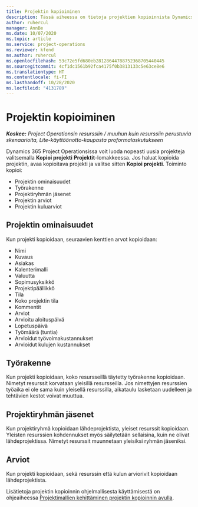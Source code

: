 ```yaml
---
title: Projektin kopioiminen
description: Tässä aiheessa on tietoja projektien kopioinnista Dynamics 365 Project Operationsissa.
author: ruhercul
manager: AnnBe
ms.date: 10/07/2020
ms.topic: article
ms.service: project-operations
ms.reviewer: kfend
ms.author: ruhercul
ms.openlocfilehash: 53c72e5fd680eb28128644788752368705440445
ms.sourcegitcommit: 4cf1dc1561b92fca4175f0b3813133c5e63ce8e6
ms.translationtype: HT
ms.contentlocale: fi-FI
ms.lasthandoff: 10/28/2020
ms.locfileid: "4131789"
---
```

# <a name="copy-a-project"></a>Projektin kopioiminen

_**Koskee:** Project Operationsin resurssiin / muuhun kuin resurssiin perustuvia skenaarioita, Lite-käyttöönotto-kaupasta proformalaskutukseen_

Dynamics 365 Project Operationsissa voit luoda nopeasti uusia projekteja valitsemalla **Kopioi projekti** **Projektit**-lomakkeessa. Jos haluat kopioida projektin, avaa kopioitava projekti ja valitse sitten **Kopioi projekti**. Toiminto kopioi:

- Projektin ominaisuudet
- Työrakenne
- Projektiryhmän jäsenet
- Projektin arviot
- Projektin kuluarviot

## <a name="project-properties"></a>Projektin ominaisuudet

Kun projekti kopioidaan, seuraavien kenttien arvot kopioidaan:

- Nimi
- Kuvaus
- Asiakas
- Kalenterimalli
- Valuutta
- Sopimusyksikkö
- Projektipäällikkö
- Tila
- Koko projektin tila
- Kommentit
- Arviot
- Arvioitu aloituspäivä
- Lopetuspäivä
- Työmäärä (tuntia)
- Arvioidut työvoimakustannukset
- Arvioidut kulujen kustannukset

## <a name="work-breakdown-structure"></a>Työrakenne

Kun projekti kopioidaan, koko resursseillä täytetty työrakenne kopioidaan. Nimetyt resurssit korvataan yleisillä resursseilla. Jos nimettyjen resurssien työaika ei ole sama kuin yleisellä resurssilla, aikataulu lasketaan uudelleen ja tehtävien kestot voivat muuttua.

## <a name="project-team-members"></a>Projektiryhmän jäsenet

Kun projektiryhmä kopioidaan lähdeprojektista, yleiset resurssit kopioidaan. Yleisten resurssien kohdennukset myös säilytetään sellaisina, kuin ne olivat lähdeprojektissa. Nimetyt resurssit muunnetaan yleisiksi ryhmän jäseniksi.

## <a name="estimates"></a>Arviot

Kun projekti kopioidaan, sekä resurssin että kulun arviorivit kopioidaan lähdeprojektista. 

Lisätietoja projektin kopioinnin ohjelmallisesta käyttämisestä on ohjeaiheessa [Projektimallien kehittäminen projektin kopioinnin avulla](dev-copy-project.md).
